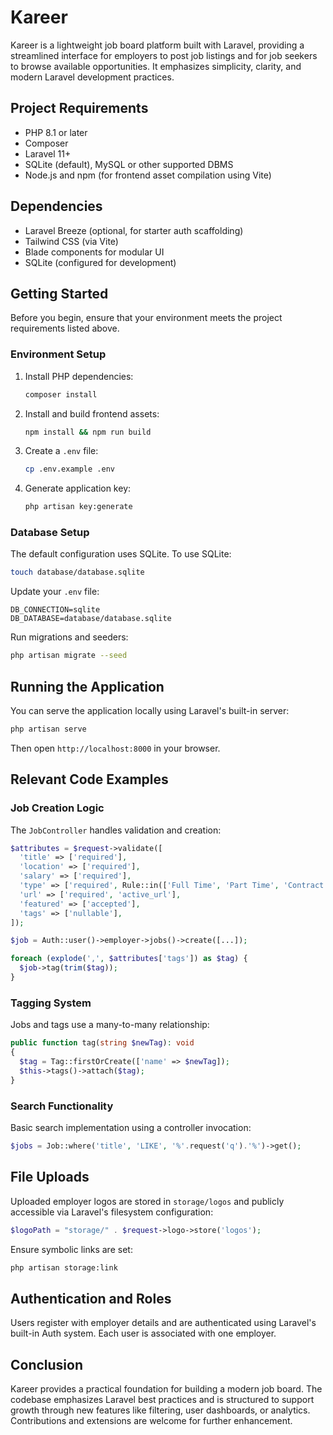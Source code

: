 # Kareer

Kareer is a lightweight job board platform built with Laravel, providing a streamlined interface for employers to post job listings and for job seekers to browse available opportunities. It emphasizes simplicity, clarity, and modern Laravel development practices.

## Project Requirements

- PHP 8.1 or later
- Composer
- Laravel 11+
- SQLite (default), MySQL or other supported DBMS
- Node.js and npm (for frontend asset compilation using Vite)

## Dependencies

- Laravel Breeze (optional, for starter auth scaffolding)
- Tailwind CSS (via Vite)
- Blade components for modular UI
- SQLite (configured for development)

## Getting Started

Before you begin, ensure that your environment meets the project requirements listed above.

### Environment Setup

1. Install PHP dependencies:
   ```bash
   composer install
   ```

2. Install and build frontend assets:
   ```bash
   npm install && npm run build
   ```

3. Create a `.env` file:
   ```bash
   cp .env.example .env
   ```

4. Generate application key:
   ```bash
   php artisan key:generate
   ```

### Database Setup

The default configuration uses SQLite. To use SQLite:

```bash
touch database/database.sqlite
```

Update your `.env` file:
```env
DB_CONNECTION=sqlite
DB_DATABASE=database/database.sqlite
```

Run migrations and seeders:
```bash
php artisan migrate --seed
```

## Running the Application

You can serve the application locally using Laravel's built-in server:

```bash
php artisan serve
```

Then open `http://localhost:8000` in your browser.

## Relevant Code Examples

### Job Creation Logic

The `JobController` handles validation and creation:

```php
$attributes = $request->validate([
  'title' => ['required'],
  'location' => ['required'],
  'salary' => ['required'],
  'type' => ['required', Rule::in(['Full Time', 'Part Time', 'Contract', 'Internship / Co-op'])],
  'url' => ['required', 'active_url'],
  'featured' => ['accepted'],
  'tags' => ['nullable'],
]);

$job = Auth::user()->employer->jobs()->create([...]);

foreach (explode(',', $attributes['tags']) as $tag) {
  $job->tag(trim($tag));
}
```

### Tagging System

Jobs and tags use a many-to-many relationship:

```php
public function tag(string $newTag): void
{
  $tag = Tag::firstOrCreate(['name' => $newTag]);
  $this->tags()->attach($tag);
}
```

### Search Functionality

Basic search implementation using a controller invocation:

```php
$jobs = Job::where('title', 'LIKE', '%'.request('q').'%')->get();
```

## File Uploads

Uploaded employer logos are stored in `storage/logos` and publicly accessible via Laravel's filesystem configuration:

```php
$logoPath = "storage/" . $request->logo->store('logos');
```

Ensure symbolic links are set:
```bash
php artisan storage:link
```

## Authentication and Roles

Users register with employer details and are authenticated using Laravel's built-in Auth system. Each user is associated with one employer.

## Conclusion

Kareer provides a practical foundation for building a modern job board. The codebase emphasizes Laravel best practices and is structured to support growth through new features like filtering, user dashboards, or analytics. Contributions and extensions are welcome for further enhancement.
